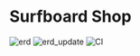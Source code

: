 # Surfboard Shop
 ![erd](https://i.imgur.com/MOqFUjt.png) 
 ![erd_update](https://i.imgur.com/crIblns.png)
![CI](https://i.imgur.com/XFJBrdJ.png)
